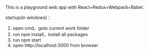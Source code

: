 This is a playground web app with React+Redux+Webpack+Babel.

startup(in windows)：
1. open cmd，goto current work folder
2. run npm install，install all packages
3. run npm start
4. open http://localhost:3000 from browser
